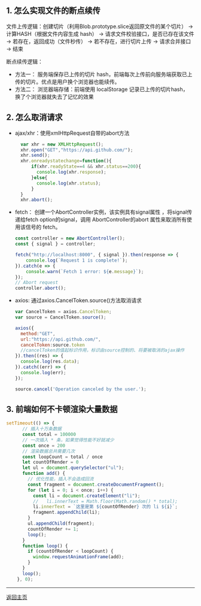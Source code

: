 ## 1. 怎么实现文件的断点续传
文件上传逻辑：创建切片（利用Blob.prototype.slice返回原文件的某个切片） -> 计算HASH（根据文件内容生成 hash） -> 请求文件校验接口，是否已存在该文件 -> 若存在，返回成功（文件秒传） -> 若不存在，进行切片上传 -> 请求合并接口 -> 结束

断点续传逻辑：
* 方法一： 服务端保存已上传的切片 hash，前端每次上传前向服务端获取已上传的切片。优点是用户换个浏览器也能续传。
* 方法二： 浏览器端存储：前端使用 localStorage 记录已上传的切片hash， 换了个浏览器就失去了记忆的效果

## 2. 怎么取消请求
- ajax/xhr：使用xmlHttpRequest自带的abort方法
  ```javascript
    var xhr = new XMLHttpRequest();
    xhr.open("GET","https://api.github.com/");
    xhr.send();
    xhr.onreadystatechange=function(){
        if(xhr.readyState==4 && xhr.status==200){
          console.log(xhr.response);           
        }else{
          console.log(xhr.status);
        }
    }
    xhr.abort();
    ```
- fetch： 创建一个AbortController实例，该实例具有signal属性 ，将signal传递给fetch option的signal，调用 AbortController的abort 属性来取消所有使用该信号的 fetch。
    ```javascript
    const controller = new AbortController();
    const { signal } = controller;
    
    fetch("http://localhost:8000", { signal }).then(response => {
        console.log(`Request 1 is complete!`);
    }).catch(e => {
        console.warn(`Fetch 1 error: ${e.message}`);
    });
    // Abort request
    controller.abort();
    ```
- axios: 通过axios.CancelToken.source()方法取消请求
    ```javascript
    var CancelToken = axios.CancelToken;
    var source = CancelToken.source();
    
    axios({
      method:"GET",
      url:"https://api.github.com/",
      cancelToken:source.token
      //cancelToken的值起标识作用，标识由source控制的、将要被取消的ajax操作
    }).then((res) => {
      console.log(res.data);
    }).catch((err) => {
      console.log(err);
    });
    
    source.cancel('Operation canceled by the user.');
    ```
## 3. 前端如何不卡顿渲染大量数据
```javascript
setTimeout(() => {
      // 插入十万条数据
      const total = 100000
      // 一次插入 * 条，如果觉得性能不好就减少
      const once = 200
      // 渲染数据总共需要几次
      const loopCount = total / once
      let countOfRender = 0
      let ul = document.querySelector("ul");
      function add() {
        // 优化性能，插入不会造成回流
        const fragment = document.createDocumentFragment();
        for (let i = 0; i < once; i++) {
          const li = document.createElement("li");
		  //   li.innerText = Math.floor(Math.random() * total);
		  li.innerText = `这里是第 ${countOfRender} 次的 li ${i}`;
          fragment.appendChild(li);
        }
        ul.appendChild(fragment);
        countOfRender += 1;
        loop();
      }
      function loop() {
        if (countOfRender < loopCount) {
          window.requestAnimationFrame(add);
        }
	  }
      loop();
    }, 0);
```

---------------
[返回主页](https://github.com/Marilynlee/interview-note)
